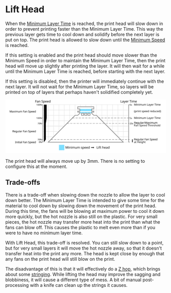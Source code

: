 Lift Head
====
When the [Minimum Layer Time](cool_min_layer_time.md) is reached, the print head will slow down in order to prevent printing faster than the Minimum Layer Time. This way the previous layer gets time to cool down and solidify before the next layer is put on top. The print head is allowed to slow down until the [Minimum Speed](cool_min_speed.md) is reached.

If this setting is enabled and the print head should move slower than the Minimum Speed in order to maintain the Minimum Layer Time, then the print head will move up slightly after printing the layer. It will then wait for a while until the Minimum Layer Time is reached, before starting with the next layer.

If this setting is disabled, then the printer will immediately continue with the next layer. It will not wait for the Minimum Layer Time, so layers will be printed on top of layers that perhaps haven't solidified completely yet.

![When the minimum layer time is reached, the head may lift up](images/cool_fan_speed.svg)

The print head will always move up by 3mm. There is no setting to configure this at the moment.

Trade-offs
----
There is a trade-off when slowing down the nozzle to allow the layer to cool down better. The Minimum Layer Time is intended to give some time for the material to cool down by slowing down the movement of the print head. During this time, the fans will be blowing at maximum power to cool it down more quickly, but the hot nozzle is also still on the plastic. For very small pieces, the hot nozzle may transfer more heat into the print than what the fans can blow off. This causes the plastic to melt even more than if you were to have no minimum layer time.

With Lift Head, this trade-off is resolved. You can still slow down to a point, but for very small layers it will move the hot nozzle away, so that it doesn't transfer heat into the print any more. The head is kept close by enough that any fans on the print head will still blow on the print.

The disadvantage of this is that it will effectively do a [Z hop](../travel/retraction_hop.md), which brings about some [stringing](../troubleshooting/stringing.md). While lifting the head may improve the sagging and blobbiness, it will cause a different type of mess. A bit of manual post-processing with a knife can clean up the strings it causes.